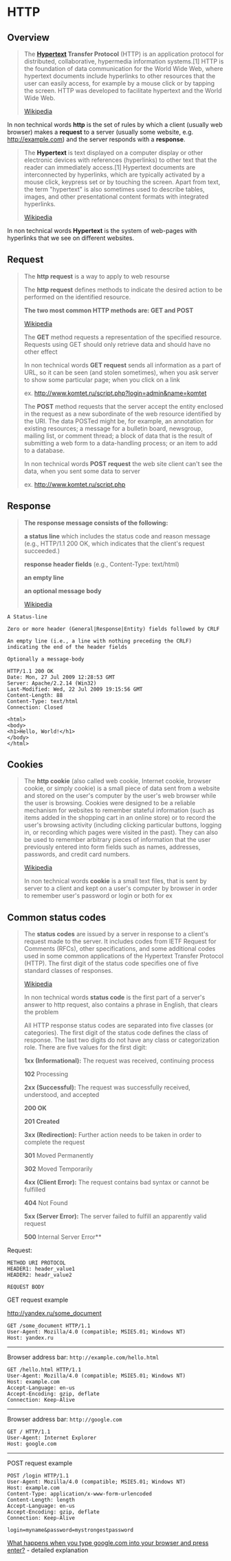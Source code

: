 # HTTP

## Overview

> The **[Hypertext](#user-content-hypertext) Transfer Protocol** (HTTP) is an application protocol for distributed, collaborative, hypermedia information systems.[1] HTTP is the foundation of data communication for the World Wide Web, where hypertext documents include hyperlinks to other resources that the user can easily access, for example by a mouse click or by tapping the screen. HTTP was developed to facilitate hypertext and the World Wide Web.
>
> [Wikipedia](https://en.wikipedia.org/wiki/Hypertext_Transfer_Protocol)

In non technical words **http** is the set of rules by which a client (usually web browser) makes a **request** to a server (usually some website, e.g. http://example.com) and the server responds with a **response**.

> The **<a name="hypertext">Hypertext</a>** is text displayed on a computer display or other electronic devices with references (hyperlinks) to other text that the reader can immediately access.[1] Hypertext documents are interconnected by hyperlinks, which are typically activated by a mouse click, keypress set or by touching the screen. Apart from text, the term "hypertext" is also sometimes used to describe tables, images, and other presentational content formats with integrated hyperlinks.
>
> [Wikipedia](https://en.wikipedia.org/wiki/Hypertext)

In non technical words **Hypertext** is the system of web-pages with hyperlinks that we see on different websites.


## Request
>
> The **http request** is a way to apply to web resourse
>
> The **http request** defines methods to indicate the desired action to be performed on the identified resource.
>
> **The two most common HTTP methods are: GET and POST**
>
> [Wikipedia](https://en.wikipedia.org/wiki/Hypertext_Transfer_Protocol#Request_methods)
>
> The **GET** method requests a representation of the specified resource. Requests using GET should only retrieve data and should have no other effect
>
> In non technical words **GET request** sends all information as a part of URL, so it can be seen (and stolen sometimes), when you ask server to show some particular page; when you click on a link
>
> ex. http://www.komtet.ru/script.php?login=admin&name=komtet
>
> The **POST** method requests that the server accept the entity enclosed in the request as a new subordinate of the web resource identified by the URI. The data POSTed might be, for example, an annotation for existing resources; a message for a bulletin board, newsgroup, mailing list, or comment thread; a block of data that is the result of submitting a web form to a data-handling process; or an item to add to a database.
>
> In non technical words **POST request** the web site client can't see the data, when you sent some data to server
>
> ex. http://www.komtet.ru/script.php
>
## Response
>
> **The response message consists of the following:**
>
> **a status line** which includes the status code and reason message (e.g., HTTP/1.1 200 OK, which indicates that the client's request succeeded.)
>
> **response header fields** (e.g., Content-Type: text/html)
>
> **an empty line**
>
> **an optional message body**
>
> [Wikipedia](https://en.wikipedia.org/wiki/Hypertext_Transfer_Protocol#Response_message)
>

```
A Status-line

Zero or more header (General|Response|Entity) fields followed by CRLF

An empty line (i.e., a line with nothing preceding the CRLF) 
indicating the end of the header fields

Optionally a message-body
```

```
HTTP/1.1 200 OK
Date: Mon, 27 Jul 2009 12:28:53 GMT
Server: Apache/2.2.14 (Win32)
Last-Modified: Wed, 22 Jul 2009 19:15:56 GMT
Content-Length: 88
Content-Type: text/html
Connection: Closed

<html>
<body>
<h1>Hello, World!</h1>
</body>
</html>
```




## Cookies
>
> The **http cookie** (also called web cookie, Internet cookie, browser cookie, or simply cookie) is a small piece of data sent from a website and stored on the user's computer by the user's web browser while the user is browsing. Cookies were designed to be a reliable mechanism for websites to remember stateful information (such as items added in the shopping cart in an online store) or to record the user's browsing activity (including clicking particular buttons, logging in, or recording which pages were visited in the past). They can also be used to remember arbitrary pieces of information that the user previously entered into form fields such as names, addresses, passwords, and credit card numbers.
>
> [Wikipedia](https://en.wikipedia.org/wiki/HTTP_cookie)
>
> In non technical words **cookie** is a small text files, that is sent by server to a client and kept on a user's computer by browser in order to remember user's password or login or both for ex
>
## Common status codes
>
> The **status codes** are issued by a server in response to a client's request made to the server. It includes codes from IETF Request for Comments (RFCs), other specifications, and some additional codes used in some common applications of the Hypertext Transfer Protocol (HTTP). The first digit of the status code specifies one of five standard classes of responses.
>
> [Wikipedia](https://en.wikipedia.org/wiki/List_of_HTTP_status_codes)
>
> In non technical words **status code** is the first part of a server's answer to http request, also contains a phrase in English, that clears the problem
>
> All HTTP response status codes are separated into five classes (or categories). The first digit of the status code defines the class of response. The last two digits do not have any class or categorization role. There are five values for the first digit:
>
> **1xx (Informational):** The request was received, continuing process 
>
> **102** Processing 
>
> **2xx (Successful):** The request was successfully received, understood, and accepted
>
> **200 OK**
>
> **201 Created**
>
> **3xx (Redirection):** Further action needs to be taken in order to complete the request
>
> **301** Moved Permanently
>
> **302** Moved Temporarily
>
> **4xx (Client Error):** The request contains bad syntax or cannot be fulfilled
>
> **404** Not Found 
>
> **5xx (Server Error):** The server failed to fulfill an apparently valid request
>
> **500** Internal Server Error** 
>



Request:

```
METHOD URI PROTOCOL
HEADER1: header_value1
HEADER2: headr_value2

REQUEST BODY
```


GET request example

http://yandex.ru/some_document

```http
GET /some_document HTTP/1.1
User-Agent: Mozilla/4.0 (compatible; MSIE5.01; Windows NT)
Host: yandex.ru
```

---

Browser address bar: `http://example.com/hello.html`

```http
GET /hello.html HTTP/1.1
User-Agent: Mozilla/4.0 (compatible; MSIE5.01; Windows NT)
Host: example.com
Accept-Language: en-us
Accept-Encoding: gzip, deflate
Connection: Keep-Alive
```

---

Browser address bar: `http://google.com`
```http
GET / HTTP/1.1
User-Agent: Internet Explorer
Host: google.com
```
---

POST request example

```http
POST /login HTTP/1.1
User-Agent: Mozilla/4.0 (compatible; MSIE5.01; Windows NT)
Host: example.com
Content-Type: application/x-www-form-urlencoded
Content-Length: length
Accept-Language: en-us
Accept-Encoding: gzip, deflate
Connection: Keep-Alive

login=myname&password=mystrongestpassword
```


[What happens when you type google.com into your browser and press enter?](https://github.com/alex/what-happens-when) - detailed explanation
